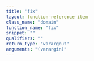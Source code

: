 ```yaml
---
title: "fix"
layout: function-reference-item
class_name: "domain"
function_name: "fix"
snippet: ""
qualifiers: ""
return_type: "varargout"
arguments: "(varargin)"
---
```


<pre class="help-text"></pre>